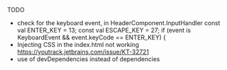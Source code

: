 TODO
- check for the keyboard event, in HeaderComponent.InputHandler
const val ENTER_KEY = 13;
const val ESCAPE_KEY = 27;
if (event is KeyboardEvent && event.keyCode == ENTER_KEY) {
- Injecting CSS in the index.html not working
https://youtrack.jetbrains.com/issue/KT-32721
- use of devDependencies instead of dependencies